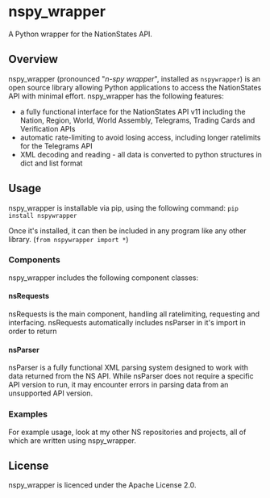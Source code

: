 # nspy_wrapper
A Python wrapper for the NationStates API.

## Overview
nspy_wrapper (pronounced "*n-spy wrapper*", installed as ``nspywrapper``) is an open source library allowing Python applications to access the NationStates API with minimal effort.
nspy_wrapper has the following features:
* a fully functional interface for the NationStates API v11 including the Nation, Region, World, World Assembly, Telegrams, Trading Cards and Verification APIs
* automatic rate-limiting to avoid losing access, including longer ratelimits for the Telegrams API
* XML decoding and reading - all data is converted to python structures in dict and list format

## Usage
nspy_wrapper is installable via pip, using the following command: ``pip install nspywrapper``

Once it's installed, it can then be included in any program like any other library. (``from nspywrapper import *``) 

### Components
nspy_wrapper includes the following component classes:
#### nsRequests
nsRequests is the main component, handling all ratelimiting, requesting and interfacing. nsRequests automatically includes nsParser in it's import in order to return
#### nsParser
nsParser is a fully functional XML parsing system designed to work with data returned from the NS API. While nsParser does not require a specific API version to run, it may encounter errors in parsing data from an unsupported API version.

### Examples
For example usage, look at my other NS repositories and projects, all of which are written using nspy_wrapper.

## License
nspy_wrapper is licenced under the Apache License 2.0.
